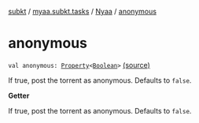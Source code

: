 [subkt](../../index.md) / [myaa.subkt.tasks](../index.md) / [Nyaa](index.md) / [anonymous](./anonymous.md)

# anonymous

`val anonymous: `[`Property`](https://docs.gradle.org/current/javadoc/org/gradle/api/provider/Property.html)`<`[`Boolean`](https://kotlinlang.org/api/latest/jvm/stdlib/kotlin/-boolean/index.html)`>` [(source)](https://github.com/Myaamori/SubKt/blob/0.1.13/src/main/kotlin/myaa/subkt/tasks/tasks.kt#L878)

If true, post the torrent as anonymous.
Defaults to `false`.

**Getter**

If true, post the torrent as anonymous.
Defaults to `false`.


